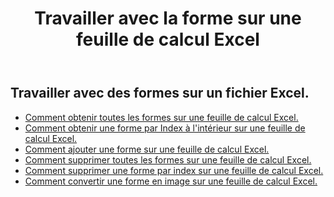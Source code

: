 ﻿---
title: Travailler avec la forme sur une feuille de calcul Excel
second_title: Aspose.Cells Cloud Documen
linktitle: Forme
type: docs
url: /fr/shapes/
aliases: [/working-with-shapes/,/working-with-images/]
keywords: Working with shape on an Excel workshee
description: Comment travailler avec la forme sur une feuille de calcul Excel. SDK prend en charge les types de langages de développement. Ils incluent Android, C#, Go, Java, NodeJS, Perl, PHP, Python, Ruby et Swift
weight: 100
---
## Travailler avec des formes sur un fichier Excel.

- [Comment obtenir toutes les formes sur une feuille de calcul Excel.](/cells/fr/shapes/get-all/)
- [Comment obtenir une forme par Index à l'intérieur sur une feuille de calcul Excel.](/cells/fr/shapes/get/)
- [Comment ajouter une forme sur une feuille de calcul Excel.](/cells/fr/shapes/add/)
- [Comment supprimer toutes les formes sur une feuille de calcul Excel.](/cells/fr/shapes/clear/)
- [Comment supprimer une forme par index sur une feuille de calcul Excel.](/cells/fr/shapes/delete/)
- [Comment convertir une forme en image sur une feuille de calcul Excel.](/cells/fr/shapes/conversion/)
